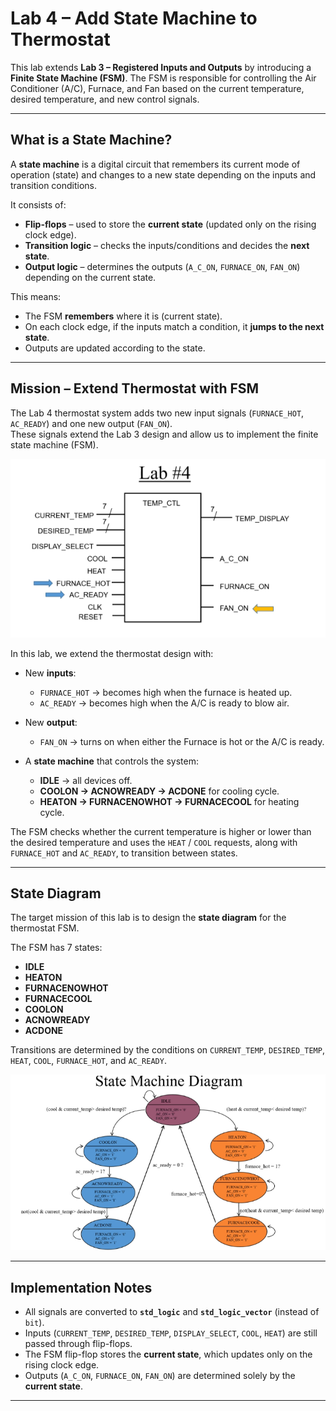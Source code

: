# Lab 4 – Add State Machine to Thermostat

This lab extends **Lab 3 – Registered Inputs and Outputs** by introducing a **Finite State Machine (FSM)**.
The FSM is responsible for controlling the Air Conditioner (A/C), Furnace, and Fan based on the current temperature, desired temperature, and new control signals.

---

## What is a State Machine?

A **state machine** is a digital circuit that remembers its current mode of operation (state) and changes to a new state depending on the inputs and transition conditions.

It consists of:

* **Flip-flops** – used to store the **current state** (updated only on the rising clock edge).
* **Transition logic** – checks the inputs/conditions and decides the **next state**.
* **Output logic** – determines the outputs (`A_C_ON`, `FURNACE_ON`, `FAN_ON`) depending on the current state.

This means:

* The FSM **remembers** where it is (current state).
* On each clock edge, if the inputs match a condition, it **jumps to the next state**.
* Outputs are updated according to the state.

---

## Mission – Extend Thermostat with FSM

The Lab 4 thermostat system adds two new input signals (`FURNACE_HOT`, `AC_READY`) and one new output (`FAN_ON`).  
These signals extend the Lab 3 design and allow us to implement the finite state machine (FSM).  

![Lab 4 Component Diagram](images/lab4_component.png)

In this lab, we extend the thermostat design with:

* New **inputs**:

  * `FURNACE_HOT` → becomes high when the furnace is heated up.
  * `AC_READY` → becomes high when the A/C is ready to blow air.

* New **output**:

  * `FAN_ON` → turns on when either the Furnace is hot or the A/C is ready.

* A **state machine** that controls the system:

  * **IDLE** → all devices off.
  * **COOLON → ACNOWREADY → ACDONE** for cooling cycle.
  * **HEATON → FURNACENOWHOT → FURNACECOOL** for heating cycle.

The FSM checks whether the current temperature is higher or lower than the desired temperature and uses the `HEAT` / `COOL` requests, along with `FURNACE_HOT` and `AC_READY`, to transition between states.

---

## State Diagram

The target mission of this lab is to design the **state diagram** for the thermostat FSM.

The FSM has 7 states:  
- **IDLE**  
- **HEATON**  
- **FURNACENOWHOT**  
- **FURNACECOOL**  
- **COOLON**  
- **ACNOWREADY**  
- **ACDONE**

Transitions are determined by the conditions on `CURRENT_TEMP`, `DESIRED_TEMP`, `HEAT`, `COOL`, `FURNACE_HOT`, and `AC_READY`.

![Lab 4 State Diagram](images/lab4_fsm.png)

---

## Implementation Notes

* All signals are converted to **`std_logic`** and **`std_logic_vector`** (instead of `bit`).
* Inputs (`CURRENT_TEMP`, `DESIRED_TEMP`, `DISPLAY_SELECT`, `COOL`, `HEAT`) are still passed through flip-flops.
* The FSM flip-flop stores the **current state**, which updates only on the rising clock edge.
* Outputs (`A_C_ON`, `FURNACE_ON`, `FAN_ON`) are determined solely by the **current state**.

---
